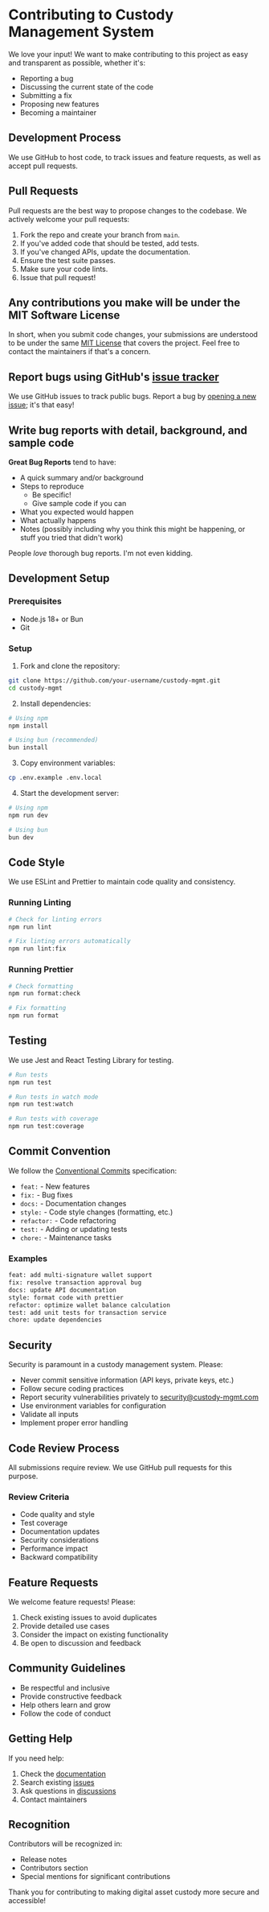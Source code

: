 # Contributing to Custody Management System

We love your input! We want to make contributing to this project as easy and transparent as possible, whether it's:

- Reporting a bug
- Discussing the current state of the code
- Submitting a fix
- Proposing new features
- Becoming a maintainer

## Development Process

We use GitHub to host code, to track issues and feature requests, as well as accept pull requests.

## Pull Requests

Pull requests are the best way to propose changes to the codebase. We actively welcome your pull requests:

1. Fork the repo and create your branch from `main`.
2. If you've added code that should be tested, add tests.
3. If you've changed APIs, update the documentation.
4. Ensure the test suite passes.
5. Make sure your code lints.
6. Issue that pull request!

## Any contributions you make will be under the MIT Software License

In short, when you submit code changes, your submissions are understood to be under the same [MIT License](http://choosealicense.com/licenses/mit/) that covers the project. Feel free to contact the maintainers if that's a concern.

## Report bugs using GitHub's [issue tracker](https://github.com/your-org/custody-mgmt/issues)

We use GitHub issues to track public bugs. Report a bug by [opening a new issue](https://github.com/your-org/custody-mgmt/issues/new); it's that easy!

## Write bug reports with detail, background, and sample code

**Great Bug Reports** tend to have:

- A quick summary and/or background
- Steps to reproduce
  - Be specific!
  - Give sample code if you can
- What you expected would happen
- What actually happens
- Notes (possibly including why you think this might be happening, or stuff you tried that didn't work)

People *love* thorough bug reports. I'm not even kidding.

## Development Setup

### Prerequisites

- Node.js 18+ or Bun
- Git

### Setup

1. Fork and clone the repository:
```bash
git clone https://github.com/your-username/custody-mgmt.git
cd custody-mgmt
```

2. Install dependencies:
```bash
# Using npm
npm install

# Using bun (recommended)
bun install
```

3. Copy environment variables:
```bash
cp .env.example .env.local
```

4. Start the development server:
```bash
# Using npm
npm run dev

# Using bun
bun dev
```

## Code Style

We use ESLint and Prettier to maintain code quality and consistency.

### Running Linting

```bash
# Check for linting errors
npm run lint

# Fix linting errors automatically
npm run lint:fix
```

### Running Prettier

```bash
# Check formatting
npm run format:check

# Fix formatting
npm run format
```

## Testing

We use Jest and React Testing Library for testing.

```bash
# Run tests
npm run test

# Run tests in watch mode
npm run test:watch

# Run tests with coverage
npm run test:coverage
```

## Commit Convention

We follow the [Conventional Commits](https://www.conventionalcommits.org/) specification:

- `feat:` - New features
- `fix:` - Bug fixes
- `docs:` - Documentation changes
- `style:` - Code style changes (formatting, etc.)
- `refactor:` - Code refactoring
- `test:` - Adding or updating tests
- `chore:` - Maintenance tasks

### Examples

```bash
feat: add multi-signature wallet support
fix: resolve transaction approval bug
docs: update API documentation
style: format code with prettier
refactor: optimize wallet balance calculation
test: add unit tests for transaction service
chore: update dependencies
```

## Security

Security is paramount in a custody management system. Please:

- Never commit sensitive information (API keys, private keys, etc.)
- Follow secure coding practices
- Report security vulnerabilities privately to security@custody-mgmt.com
- Use environment variables for configuration
- Validate all inputs
- Implement proper error handling

## Code Review Process

All submissions require review. We use GitHub pull requests for this purpose.

### Review Criteria

- Code quality and style
- Test coverage
- Documentation updates
- Security considerations
- Performance impact
- Backward compatibility

## Feature Requests

We welcome feature requests! Please:

1. Check existing issues to avoid duplicates
2. Provide detailed use cases
3. Consider the impact on existing functionality
4. Be open to discussion and feedback

## Community Guidelines

- Be respectful and inclusive
- Provide constructive feedback
- Help others learn and grow
- Follow the code of conduct

## Getting Help

If you need help:

1. Check the [documentation](README.md)
2. Search existing [issues](https://github.com/your-org/custody-mgmt/issues)
3. Ask questions in [discussions](https://github.com/your-org/custody-mgmt/discussions)
4. Contact maintainers

## Recognition

Contributors will be recognized in:

- Release notes
- Contributors section
- Special mentions for significant contributions

Thank you for contributing to making digital asset custody more secure and accessible!
